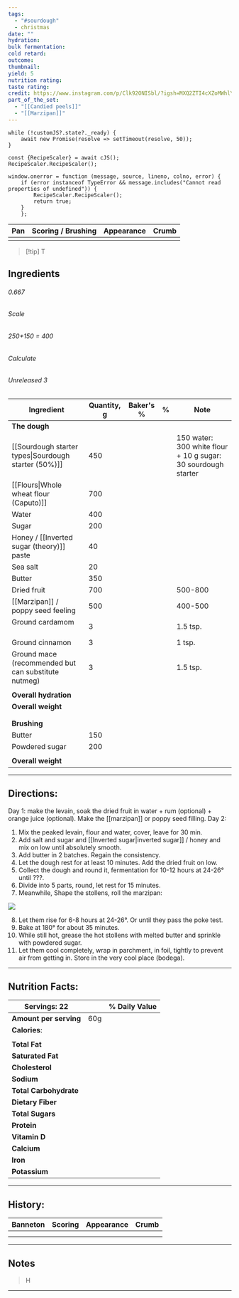 ```yaml
---
tags:
  - "#sourdough"
  - christmas
date: ""
hydration: 
bulk fermentation: 
cold retard: 
outcome: 
thumbnail: 
yield: 5
nutrition rating: 
taste rating: 
credit: https://www.instagram.com/p/Clk92ONISbl/?igsh=MXQ2ZTI4cXZoMWhlYQ%3D%3D&img_index=3
part_of_the_set:
  - "[[Candied peels]]"
  - "[[Marzipan]]"
---
```

```dataviewjs
while (!customJS?.state?._ready) { 
	await new Promise(resolve => setTimeout(resolve, 50)); 
} 

const {RecipeScaler} = await cJS();
RecipeScaler.RecipeScaler();

window.onerror = function (message, source, lineno, colno, error) {
	if (error instanceof TypeError && message.includes("Cannot read properties of undefined")) {
		RecipeScaler.RecipeScaler();
		return true;
	}
    };
```

| Pan                                                                                                                                                                                                                                  | Scoring / Brushing | Appearance                                                                                                                                                                                                                           | Crumb |
| ------------------------------------------------------------------------------------------------------------------------------------------------------------------------------------------------------------------------------------ | ------------------ | ------------------------------------------------------------------------------------------------------------------------------------------------------------------------------------------------------------------------------------ | ----- |
|                                                                                                                                                                                                                                      |                    |                                                                                                                                                                                                                                      |       |

> [!tip] T
## Ingredients

###### 0.667
###### Scale
###### 250+150 = 400
###### Calculate
###### Unreleased 3

| Ingredient                                           | Quantity, g | Baker's % | %   | Note                                                          |
| ---------------------------------------------------- | ----------- | --------- | --- | ------------------------------------------------------------- |
| **The dough**                                        |             |           |     |                                                               |
| [[Sourdough starter types\|Sourdough starter (50%)]] | 450         |           |     | 150 water: 300 white flour + 10 g sugar: 30 sourdough starter |
| [[Flours\|Whole wheat flour (Caputo)]]               | 700         |           |     |                                                               |
| Water                                                | 400         |           |     |                                                               |
| Sugar                                                | 200         |           |     |                                                               |
| Honey / [[Inverted sugar (theory)]] paste            | 40          |           |     |                                                               |
| Sea salt                                             | 20          |           |     |                                                               |
| Butter                                               | 350         |           |     |                                                               |
| Dried fruit                                          | 700         |           |     | 500-800                                                       |
| [[Marzipan]] / poppy seed feeling                    | 500         |           |     | 400-500                                                       |
| Ground cardamom<br><br>                              | 3           |           |     | 1.5 tsp.                                                      |
| Ground cinnamon                                      | 3           |           |     | 1 tsp.                                                        |
| Ground mace (recommended but can substitute nutmeg)  | 3           |           |     | 1.5 tsp.                                                      |
|                                                      |             |           |     |                                                               |
| **Overall hydration**                                |             |           |     |                                                               |
| **Overall weight**                                   |             |           |     |                                                               |
|                                                      |             |           |     |                                                               |
|                                                      |             |           |     |                                                               |
| **Brushing**                                         |             |           |     |                                                               |
| Butter                                               | 150         |           |     |                                                               |
| Powdered sugar                                       | 200         |           |     |                                                               |
|                                                      |             |           |     |                                                               |
| **Overall weight**                                   |             |           |     |                                                               |






---
## Directions:

Day 1: make the levain, soak the dried fruit in water + rum (optional) + orange juice (optional). Make the [[marzipan]] or poppy seed filling.
Day 2:

1. Mix the peaked levain, flour and water, cover, leave for 30 min.  
2. Add salt and sugar and [[Inverted sugar|inverted sugar]] / honey and mix on low until absolutely smooth.
3. Add butter in 2 batches. Regain the consistency.
4. Let the dough rest for at least 10 minutes. Add the dried fruit on low.
5. Collect the dough and round it, fermentation for 10-12 hours at 24-26° until ???. 
6. Divide into 5 parts, round, let rest for 15 minutes. 
7. Meanwhile, Shape the stollens, roll the marzipan:

![](https://lh3.googleusercontent.com/pw/AP1GczOTt9AhBBEA7hVqm_1hWoS6bcJa54SX9PUJ8qUD_v_vKgNMGiq-b2Cy2mrb9oq8efnuiYXn1Ld-4g48VPSSIpnDMFpL8Dpny8J43HAGa7eeMbpG1iK8vyx5KAQxUc3Cd4hwHpvCoAdvBNs32nHsCUf_=w1921-h589-s-no-gm?authuser=0)

8. Let them rise for 6-8 hours at 24-26​​°. Or until they pass the poke test.
9. Bake at 180° for about 35 minutes. ⠀
10. While still hot, grease the hot stollens with melted butter and sprinkle with powdered sugar.
11. Let them cool completely, wrap in parchment, in foil, tightly to prevent air from getting in. Store in the very cool place (bodega).



---
## Nutrition Facts:

| **Servings:** 22       |       | % Daily Value |
| ---------------------- | ----- | ------------- |
| **Amount per serving** | 60g   |               |
| **Calories**:          |       |               |
|                        |       |               |
| **Total Fat**          |       |               |
| **Saturated Fat**      |       |               |
| **Cholesterol**        |       |               |
| **Sodium**             |       |               |
| **Total Carbohydrate** |       |               |
| **Dietary Fiber**      |       |               |
| **Total Sugars**       |       |               |
| **Protein**            |       |               |
| **Vitamin D**          |       |               |
| **Calcium**            |       |               |
| **Iron**               |       |               |
| **Potassium**          |       |               |

---
## History:

| Banneton | Scoring | Appearance | Crumb |
| -------- | ------- | ---------- | ----- |
|          |         |            |       |
|          |         |            |       |

---
## Notes

> H

---



